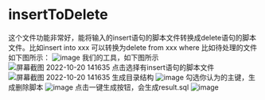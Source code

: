 # insertToDelete
这个文件功能非常好，能将输入的insert语句的脚本文件转换成delete语句的脚本文件。比如insert into xxx 可以转换为delete from xxx where
比如待处理的文件如下图所示：
![image](https://user-images.githubusercontent.com/32605664/196871532-3f327805-02f9-4af7-9bca-254942f24445.png)
我们的工具，如下图所示
![屏幕截图 2022-10-20 141635](https://user-images.githubusercontent.com/32605664/196870634-b6335482-b9a8-4559-b505-4aed447c8920.png)
点击选择有insert语句的脚本文件
![屏幕截图 2022-10-20 141635](https://user-images.githubusercontent.com/32605664/196870835-05e35d5b-11f4-4c63-8bd5-a95c8f835261.png)
生成目录结构
![image](https://user-images.githubusercontent.com/32605664/196871000-d9e0fee2-2842-42f9-a353-6bad03c77e0f.png)
勾选你认为的主键，生成删除脚本
![image](https://user-images.githubusercontent.com/32605664/196871151-16a57c15-54dc-4a7f-bdef-cf61618ec5db.png)
点击一键生成按钮，会生成result.sql
![image](https://user-images.githubusercontent.com/32605664/196871309-3041adbb-29d8-4e4c-80df-29d4ad4cb547.png)
